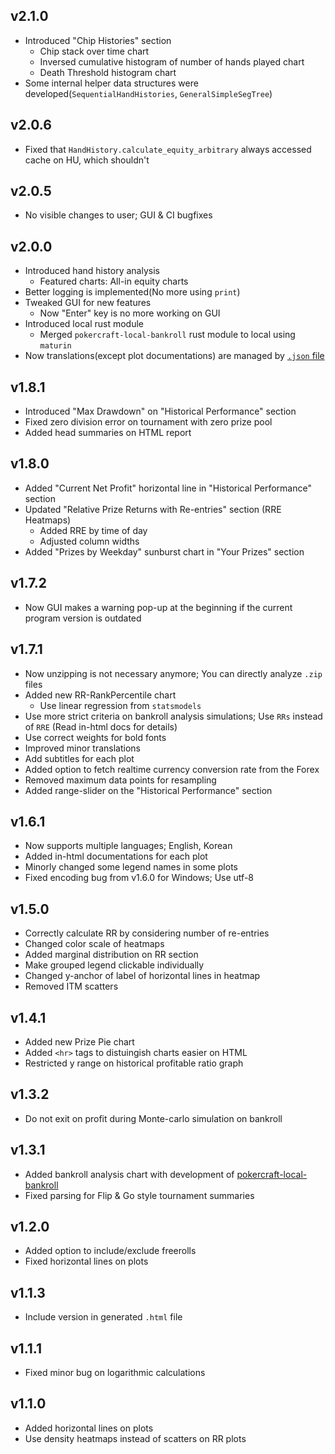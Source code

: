 ## v2.1.0

- Introduced "Chip Histories" section
  - Chip stack over time chart
  - Inversed cumulative histogram of number of hands played chart
  - Death Threshold histogram chart
- Some internal helper data structures were developed(`SequentialHandHistories`, `GeneralSimpleSegTree`)

## v2.0.6

- Fixed that `HandHistory.calculate_equity_arbitrary` always accessed cache on HU, which shouldn't

## v2.0.5

- No visible changes to user; GUI & CI bugfixes

## v2.0.0

- Introduced hand history analysis
  - Featured charts: All-in equity charts
- Better logging is implemented(No more using `print`)
- Tweaked GUI for new features
  - Now "Enter" key is no more working on GUI
- Introduced local rust module
  - Merged `pokercraft-local-bankroll` rust module to local using `maturin`
- Now translations(except plot documentations) are managed by [`.json` file](./pokercraft_local/translation_values.json)

## v1.8.1

- Introduced "Max Drawdown" on "Historical Performance" section
- Fixed zero division error on tournament with zero prize pool
- Added head summaries on HTML report

## v1.8.0

- Added "Current Net Profit" horizontal line in "Historical Performance" section
- Updated "Relative Prize Returns with Re-entries" section (RRE Heatmaps)
  - Added RRE by time of day
  - Adjusted column widths
- Added "Prizes by Weekday" sunburst chart in "Your Prizes" section

## v1.7.2

- Now GUI makes a warning pop-up at the beginning if the current program version is outdated

## v1.7.1

- Now unzipping is not necessary anymore; You can directly analyze `.zip` files
- Added new RR-RankPercentile chart
    - Use linear regression from `statsmodels`
- Use more strict criteria on bankroll analysis simulations; Use `RRs` instead of `RRE` (Read in-html docs for details)
- Use correct weights for bold fonts
- Improved minor translations
- Add subtitles for each plot
- Added option to fetch realtime currency conversion rate from the Forex
- Removed maximum data points for resampling
- Added range-slider on the "Historical Performance" section

## v1.6.1

- Now supports multiple languages; English, Korean
- Added in-html documentations for each plot
- Minorly changed some legend names in some plots
- Fixed encoding bug from v1.6.0 for Windows; Use utf-8

## v1.5.0

- Correctly calculate RR by considering number of re-entries
- Changed color scale of heatmaps
- Added marginal distribution on RR section
- Make grouped legend clickable individually
- Changed y-anchor of label of horizontal lines in heatmap
- Removed ITM scatters

## v1.4.1

- Added new Prize Pie chart
- Added `<hr>` tags to distuingish charts easier on HTML
- Restricted y range on historical profitable ratio graph

## v1.3.2

- Do not exit on profit during Monte-carlo simulation on bankroll

## v1.3.1

- Added bankroll analysis chart with development of [pokercraft-local-bankroll](https://github.com/McDic/pokercraft-local-bankroll)
- Fixed parsing for Flip & Go style tournament summaries

## v1.2.0

- Added option to include/exclude freerolls
- Fixed horizontal lines on plots

## v1.1.3

- Include version in generated `.html` file

## v1.1.1

- Fixed minor bug on logarithmic calculations

## v1.1.0

- Added horizontal lines on plots
- Use density heatmaps instead of scatters on RR plots
